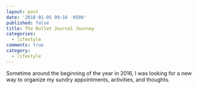 ```yaml
---
layout: post
date: '2018-01-05 09:16 -0500'
published: false
title: The Bullet Journal Journey
categories:
  - lifestyle
comments: true
category:
  - lifestyle
---
```

Sometime around the beginning of the year in 2016, I was looking for a new way to organize my sundry appointments, activities, and thoughts.
